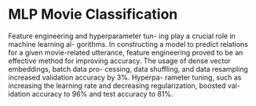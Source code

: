 # MLP Movie Classification

Feature engineering and hyperparameter tun-
ing play a crucial role in machine learning al-
gorithms. In constructing a model to predict
relations for a given movie-related utterance,
feature engineering proved to be an effective
method for improving accuracy. The usage
of dense vector embeddings, batch data pro-
cessing, data shuffling, and data resampling
increased validation accuracy by 3%. Hyperpa-
rameter tuning, such as increasing the learning
rate and decreasing regularization, boosted val-
idation accuracy to 96% and test accuracy to
81%.